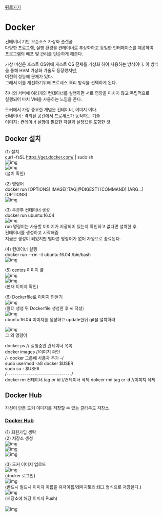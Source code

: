 [뒤로가기](../../README.md)

# Docker

컨테이너 기반 오픈소스 가상화 플랫폼 <br>
다양한 프로그램, 실행 환경을 컨테이너로 추상화하고 동일한 인터페이스를 제공하여 <br>프로그램의 배포 및 관리를 단순하게 해준다.<br>

가상 머신은 호스트 OS위에 게스트 OS 전체를 가상화 하여 사용하는 방식이다.
이 방식을 통해 HVM 가상화 기술도 등장했지만, <br>여전히 성능에 문제가 있다.<br>
그래서 이를 개선하기위해 프로세스 격리 방식을 선택하게 된다.

하나의 서버에 여러개의 컨테이너를 실행하면 서로 영향을 미치지 않고 독립적으로<br>
실행되어 마치 VM을 사용하는 느낌을 준다.

도커에서 가장 중요한 개념은 컨테이너, 이미지 이다.<br>
컨네이너 : 격리된 공간에서 프로세스가 동작하는 기술<br>
이미지 : 컨테이너 실행에 필요한 파일과 설정값을 포함한 것<br>

## Docker 설치

(1) 설치 <br>
curl -fsSL https://get.docker.com/ | sudo sh <br>
![img](../Img/docker1.png)<br>
![img](../Img/docker2.png)<br>
(설치 확인)<br>

(2) 명령어<br>
docker run [OPTIONS] IMAGE[:TAG|@DIGEST] [COMMAND] [ARG...]<br>
(OPTIONS)<br>
![img](../Img/docker3.png)<br>

(3) 우분투 컨테이너 생성<br>
docker run ubuntu:16.04<br>
![img](../Img/docker4.png)<br>
run 명령어는 사용할 이미지가 저장되어 있는지 확인하고 없다면 설치한 후<br>
컨테이너를 생성하고 시작해줌<br>
지금은 생성이 되었지만 별다른 명령어가 없어 자동으로 종료된다.<br>

(4) 컨테이너 실행<br>
docker run --rm -it ubuntu:16.04 /bin/bash<br>
![img](../Img/docker5.png)<br>

(5) centos 이미지 풀<br>
![img](../Img/docker6.png)<br>
![img](../Img/docker7.png)<br>
(현재 이미지 확인)<br>

(6) Dockerfile로 이미지 만들기<br>
![img](../Img/docker8.png)<br>
(폴더 생성 뒤 Dockerfile 생성한 후 vi 작성)<br>
![img](../Img/docker9.png)<br>
ubuntu:16.04 이미지를 생성하고 update한뒤 git을 설치하라<br>

![img](../Img/docker10.png)<br>
그 외 명령어<br>

docker ps // 실행중인 컨테이너 목록<br>
docker images //이미지 확인<br>
/- docker 그룹에 사용자 추가 -/<br>
sudo usermod -aG docker $USER<br>
sudo su - $USER<br>
/---------------------------------/<br>
docker rm 컨테이너 tag or id //컨테이너 삭제
dokcer rmi tag or id //이미지 삭제

## Docker Hub

자신이 만든 도커 이미지를 저장할 수 있는 클라우드 저장소<br>

### [Docker Hub](https://hub.docker.com/)

(1) 회원가입 생략<br>
(2) 저장소 생성<br>
![img](../Img/hub1.png)<br>
![img](../Img/hub2.png)<br>
![img](../Img/hub3.png)<br>

(3) 도커 이미지 업로드<br>
![img](../Img/hub4.png)<br>
(docker 로그인)<br>
![img](../Img/hub5.png)<br>
(반드시 빌드시 이미지 이름을 유저이름/레파지토리:태그 형식으로 저장한다.)<br>
![img](../Img/hub6.png)<br>
(저장소에 해당 이미지 Push)<br><br>
![img](../Img/hub7.png)<br>
